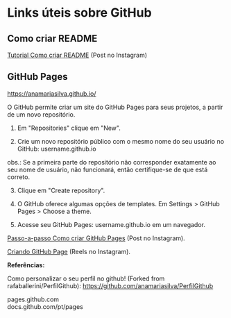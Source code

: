 # Links úteis sobre GitHub

## Como criar README

<a href="https://www.instagram.com/p/CSQM0ImAqFq/?utm_medium=copy_link" target="_blank">Tutorial Como criar README</a> (Post no Instagram)

## GitHub Pages
https://anamariasilva.github.io/

O GitHub permite criar um site do GitHub Pages para seus projetos, a partir de um novo repositório.

1. Em "Repositories" clique em "New".

2. Crie um novo repositório público com o mesmo nome do seu usuário no GitHub: username.github.io

obs.: Se a primeira parte do repositório não corresponder exatamente ao seu nome de usuário, não funcionará, então certifique-se de que está correto.

3. Clique em "Create repository".

4. O GitHub oferece algumas opções de templates. Em Settings > GitHub Pages > Choose a theme.

5. Acesse seu GitHub Pages: username.github.io em um navegador.

<a href="https://www.instagram.com/p/CO_XgZYjBil/?utm_medium=copy_link" target="_blank">Passo-a-passo Como criar GitHub Pages</a> (Post no Instagram).

<a href="https://www.instagram.com/reel/CSVLlSeAU3x/" target="_blank">Criando GitHub Page</a> (Reels no Instagram).

<strong>Referências:</strong>

Como personalizar o seu perfil no github! (Forked from rafaballerini/PerfilGithub): https://github.com/anamariasilva/PerfilGithub

pages.github.com<br>
docs.github.com/pt/pages

